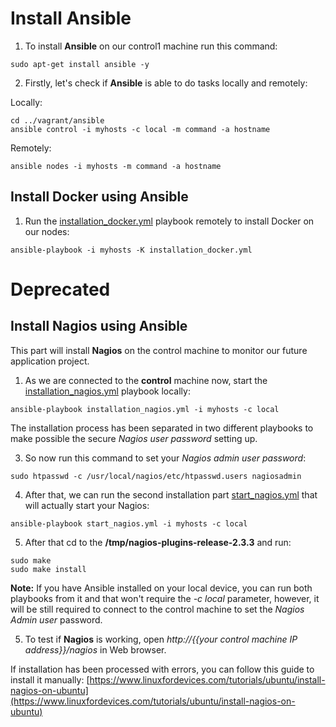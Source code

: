 # Install Ansible #
1. To install **Ansible** on our control1 machine run this command:
```
sudo apt-get install ansible -y
```
2. Firstly, let's check if **Ansible** is able to do tasks locally and remotely:

Locally:
```
cd ../vagrant/ansible
ansible control -i myhosts -c local -m command -a hostname
```
Remotely:
```
ansible nodes -i myhosts -m command -a hostname
```

## Install Docker using Ansible ##
1. Run the [installation_docker.yml](installation_docker.yml) playbook remotely to install Docker on our nodes:
```
ansible-playbook -i myhosts -K installation_docker.yml
```

# Deprecated #

## Install Nagios using Ansible ##
This part will install **Nagios** on the control machine to monitor our future application project.
1. As we are connected to the **control** machine now, start the [installation_nagios.yml](installation_nagios.yml) playbook locally:
```
ansible-playbook installation_nagios.yml -i myhosts -c local
```
The installation process has been separated in two different playbooks to make possible the secure *Nagios user password* setting up. 

3. So now run this command to set your *Nagios admin user password*:
```
sudo htpasswd -c /usr/local/nagios/etc/htpasswd.users nagiosadmin
```
4. After that, we can run the second installation part [start_nagios.yml](installation_nagios.yml) that will actually start your Nagios:
```
ansible-playbook start_nagios.yml -i myhosts -c local
```

5. After that cd to the **/tmp/nagios-plugins-release-2.3.3** and run:
```
sudo make
sudo make install
```

**Note:** If you have Ansible installed on your local device, you can run both playbooks from it and that won't require the *-c local* parameter, however, it will be still required to connect to the control machine to set the *Nagios Admin user* password.

5. To test if **Nagios** is working, open *http://{{your control machine IP address}}/nagios* in Web browser.

If installation has been processed with errors, you can follow this guide to install it manually:
[https://www.linuxfordevices.com/tutorials/ubuntu/install-nagios-on-ubuntu](https://www.linuxfordevices.com/tutorials/ubuntu/install-nagios-on-ubuntu)

